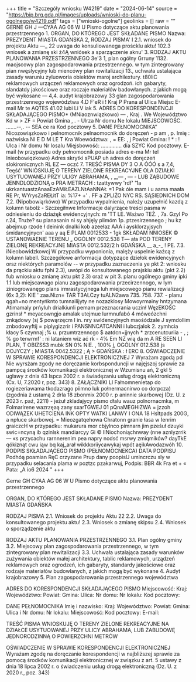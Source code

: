 +++
title = "Szczegóły wniosku W4219"
date = "2024-06-14"
source = "https://bip.brg.gda.pl/images/uploads/wnioski-do-planu-ogolnego/w4219.pdf"
tags = ["wnioski-ogolne"]
geolinks = []
raw = "” GERNE GH J —CYAA AG 06 W U Pismo dotyczące aktu planowania przestrzennego 1. ORGAN, DO KTÓREGO JEST SKŁADANE PISMO Nazwa: PREZYDENT MIASTA GDANSKA 2, RODZAJ PISMA' I 2.1. wniosek do projektu Aktu —_ 22 uwaga do konsuliowanega proścklu aktu! 102.3 wniosek a zmianę ski ż4Ą wniósek a sparzączenie aknu' 3. RODZAJ AKTU PLANOWANIA PRZESTRZENNEGO 3e'3 1, plan ogółny Grruny 1132. maojscowy plan zagospodarowania przestrzennego. w tym zintegrowany pian nwęslycyjny lub miencówy plan rowitalizacji 13., uchwała ustalająca zasady  waruniu zyluoworia obiektów maroj archilextury. t80liC reklamowych  urzączeń reklamowych oraz ogrodzoń. ich gabaryty, słandatdy jakościowe oraz roczaje maleriałów badowłanych. z jakich mogą być wykosane — 4,4. audyt krajobrazowy 33 glan zagospodarowania przestrzennego województwa 4.D F'eR i ! Kraj P Prana al Ulica Miejsc E-mail Mr te AQTES 41.02 lubi Li V iak 5. ADRES DO KORESPONDENCJI SKŁADAJĄCEGO PISMO* (MNiaoznwiązkowo) — , Kraj . We Województwo Kd w > ZF = Powiat Gmina , . - Ulrza Nr domu Ne lokalu MiEJSCOWOŚC. .......--,. -- SEA ce ra Kod pocztowy 5. DANE PEŁNOMOCNIKA” Nicozowiązkowo  i pelnomocnik  pelnaomocnik do doręczeń - p am , p. Imię : nażwiska NI E D M LE T Kra Woewództwa: , = EE: , j Powiat Gmina: ! * : ! Ulca i Nr domu Nr losalu Mięjsbowość: .............. dia SZYC Kod pocztowy. E-mail (w przypadku ody pełnomocnik posiada adres e-ma Mr tel Inieobowiqzkowo) Adres skrytki sPUAP uh adres do doręczeń slokironicznych RL EZ — oczć 7. TREŚĆ PISMA DY 3 O A  ÓÓÓ s a  7,4, Teęść' WNIOSKUJĘ O TERENY ZIELONE REKREACYJNE OLA DZIAŁKI USYTUOWANEJ PRZY ULIGY ABRAHAMA, , „„— , — - LUB ZĄBUDOWE JENNDLODZIONĄ o PRA METRACH : tzattywwy 'rdf' '1a ukrkantuastzAnaaEzAMiŁEAZLNtAaNNAŁ =1 Pak óie mam i u aama maała RE Pr, WYrysZaREŁitT ia: %17+ +' . FF a ZPLIŻO NYC RS. SĄSIEDNICH DOM 7,2. (Nipobowiąrkówo) W przypadku wypalnienia, należy uzupełnić kazdą z kolumn tabolż - Szczegiłnwe Informacje dalyrzące treści pasma w odniesieniu do dziażęk ewidencyjnych: m 'TT LE. Ważwo  TEŻ. , 7a. Gzyl Po r.24, Truże?  su planasanin  ni sy ahjęly plimóm 1p.  ptzesirzennego ; hu kz abejmup rzode ł deinink dnalki kob azeełaz  AAA i aysklorzyjsych śmidancyjnycn' aaa y aą E PLAM 0012533 - 1gk SKŁADAM NNIOSEK © USTANOWAENIE TERENU „  OGÓLNY 0012.538 T— ała POD TERENY ZIELONĘ REKREACYJNE   MIASTA 0012.532/2 h GDAŃSKA __ a_-_ ! PE. 7.3. iNieobowidzkowcj W przypadku wyponionia, malęży uspelnie każcą z kolumn labell. Szczegółowe anformacja dotypzące dziełok ewidencyjnych orsz niektórych paramolów -- w przypadku zaznaczenia ye pkt 2: wniosku da prąckiu aktu fphi 2.3), uwópi do konsultowanego prajskiu aktu (pkt 2.2) fub wniosku o zmianę aktu pkt 2.3) oraź w pit 3. planu ogólnego gminy ipki 1.1 lub miejscawago pianu zagospodarowania przecirzennogo, w lym ziniogrowanęgo plans irmrastycyjnega luh miejscowego pianu rewializacji (6x 3,2): KIE ' zaa.Nizn= TAR T3ALCzy  tuALN2awa 735. 758.  737. - planu qgah=no  mentyńknto tumnailijyty  ne nozazklosy  Mowoyrmainy   hntzymana Atimamaly prńyluh  drialkiunli pemam  przeznacrania uczinł WęzEKOŚC gzrinsł * meyacowngjo  amalak utejmue   lurmnufabó 4 móweózchni  znkądowy (sj $ powąrzęcm I in. nry  swldencyjnych  maośódzale J  symdollim  znbodowyftij = piplygizzrir i PANSNNCATCANNI i lubczjalok 2. zymhcia kłacy 5 czynnaj ;% u. przumtrzenncgo $ aatdcn=jjnych * zrzcenutcuriia -  , ; % go terwrmf' : ni lataniem wiz ać rk - 4% Em NZ wią da m A RE SEEN LI   PLAN, T OBIZSS3   mubk SN  0% NIE. , 100% j,  OGÓLNY 012.538   js DOJYCZY ;  MIASTA 0042.5322 ; Ą  > GDAŃSKA : ł ERC 8. OŚWIADCZENIE W SPRAWIE KORESPONDENCJI ELEKTRONICZNEJ 7 Wyrażam zgodą pd Nie wyrsżam zgody ne doręczanie korbsponduncji w najęjszoj sprawie za pampcą środków komunikacji elektronicznej w Wzumisnu ań, 2 gkl 5 ugławy z dnia 43 lspca 2002 r. a świadęzaniu usług drogą elektroniczną (Cx. U, 7.2020 r, poz. 343) 8. ZAŁĄCZNIKI LI  Fałnomnenietap do rogiezeriawama tkodazrago piimno luk połnermacnirwo co dorpcza) (zgodnia ż ustamą 2 drla 18 zbonmix 2000 r. p aninnie skarbowej (Dz. U. z 2023 r. paź, 2211) - jeźuł zkladajycy pismo dłalu wauz polnornacmka, m Folmarirene wazrzęaą zany sxarTGWEJ 01 pQnaMEGHiZWA = jzzoh ODIWĄZEK UHETCIENA INK OPTY WATKI LANWY I ONA 18 Hsltpads 200G, a npłuce skarbowej. = Mieozgatqehowa Chratonn granie łasa w Ienrim graiczcH w przypadku: mukarura mor cbjylnco pimnarn jim pześuł dzuyki swic=ncyną ib qzinlsk mandiarcyy Gi © lINiochoniąchnway (nne aznlyzrrik — «s przycachu rarnnerenim pea napry nodsć msrwy zmiqmików? dayTkE qókiznąt cwu iąw bq kaj_arał wikkkoriiycawykaj wpót aęikAwodazwóh 10. PODPIS SKŁADAJĄCEGO PISMO (PEŁNOMOCNEKCA)  DATA PODPISU Podhóą poamian RęC crzyzane Prup  dany poopisU umincrczu sly w przypadku selacania plama w poztzc pzakarwuj, Podpis: BBR 4k Fra et + « Pata: „A io6  2024 "
+++

Gerne GH
CYAA AG 06 W U
Pismo dotyczące aktu planowania przestrzennego

ORGAN, DO KTÓREGO JEST SKŁADANE PISMO
Nazwa: PREZYDENT MIASTA GDAŃSKA

RODZAJ PISMA
2.1. Wniosek do projektu Aktu 22
2.2. Uwaga do konsultowanego projektu aktu!
2.3. Wniosek o zmianę skipsu
2.4. Wniosek o sporządzenie aktu

RODZAJ AKTU PLANOWANIA PRZESTRZENNEGO
3.1. Plan ogólny gminy
3.2. Miejscowy plan zagospodarowania przestrzennego, w tym zintegrowany plan rewitalizacji
3.3. Uchwała ustalająca zasady warunków zużywania obiektów małej architektury, tablic reklamowych, urządzeń reklamowych oraz ogrodzeń, ich gabaryty, standardy jakościowe oraz rodzaje materiałów budowlanych, z jakich mogą być wykonane
4. Audyt krajobrazowy
5. Plan zagospodarowania przestrzennego województwa

ADRES DO KORESPONDENCJI SKŁADAJĄCEGO PISMO
Miejscowość: 
Kraj: 
Województwo: 
Powiat: 
Gmina: 
Ulica: 
Nr domu: 
Nr lokalu: 
Kod pocztowy: 

DANE PEŁNOMOCNIKA
Imię i nazwisko: 
Kraj: 
Województwo: 
Powiat: 
Gmina: 
Ulica i Nr domu: 
Nr lokalu: 
Miejscowość: 
Kod pocztowy: 
E-mail: 

TREŚĆ PISMA
WNIOSKUJĘ O TERENY ZIELONE REKREACYJNE NA DZIAŁCE USYTUOWANEJ PRZY ULICY ABRAHAMA, LUB ZABUDOWĘ JEDNORODZINNĄ O POWIERZCHNI METRÓW 

OŚWIADCZENIE W SPRAWIE KORESPONDENCJI ELEKTRONICZNEJ
Wyrażam zgodę na doręczanie korespondencji w najbliższej sprawie za pomocą środków komunikacji elektronicznej
w związku z art. 5 ustawy z dnia 18 lipca 2002 r. o świadczeniu usług drogą elektroniczną (Dz. U. z 2020 r., poz. 343)


